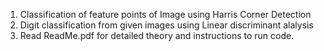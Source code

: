 1. Classification of feature points of Image using Harris Corner Detection
2. Digit classification from given images using Linear discriminant alalysis
3. Read ReadMe.pdf for detailed theory and instructions to run code.
